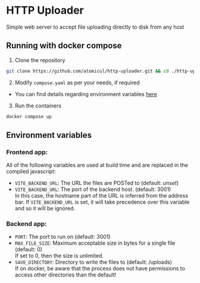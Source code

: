 # HTTP Uploader
Simple web server to accept file uploading directly to disk from any host

## Running with docker compose

1. Clone the repository
```bash
git clone https://github.com/atomicul/http-uploader.git && cd ./http-uploader
```
2. Modify `compose.yaml` as per your needs, if required
  - You can find details regarding environment variables [here](#environment-variables)
3. Run the containers
```bash
docker compose up
```

## Environment variables
### Frontend app:
All of the following variables are used at build time and are replaced in the compiled javascript:
  - `VITE_BACKEND_URL`: The URL the files are POSTed to (default: *unset*)
  - `VITE_BACKEND_URL`: The port of the backend host. (default: 3001)\
    In this case, the hostname part of the URL is inferred from the address bar.
    If `VITE_BACKEND_URL` is set, it will take precedence over this variable and so it will be ignored.
### Backend app:
- `PORT`: The port to run on (default: 3001)
- `MAX_FILE_SIZE`: Maximum acceptable size in bytes for a single file (default: 0)\
  If set to 0, then the size is unlimited.
- `SAVE_DIRECTORY`: Directory to write the files to (default: /uploads)\
  If on docker, be aware that the process does not have permissions to access other directories than the default!
